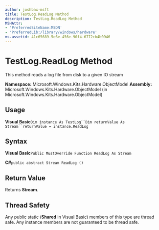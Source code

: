 ```yaml
---
author: joshbax-msft
title: TestLog.ReadLog Method
description: TestLog.ReadLog Method
MSHAttr:
- 'PreferredSiteName:MSDN'
- 'PreferredLib:/library/windows/hardware'
ms.assetid: 41c65689-5e6e-456e-90f4-6772cb4b0946
---
```


# TestLog.ReadLog Method


This method reads a log file from disk to a given IO stream

**Namespace:** Microsoft.Windows.Kits.Hardware.ObjectModel **Assembly:** Microsoft.Windows.Kits.Hardware.ObjectModel (in Microsoft.Windows.Kits.Hardware.ObjectModel)

## Usage


**Visual Basic**`Dim instance As TestLog``Dim returnValue As Stream``returnValue = instance.ReadLog`

## Syntax


**Visual Basic**`Public MustOverride Function ReadLog As Stream`

**C#**`public abstract Stream ReadLog ()`

## Return Value


Returns **Stream**.

## Thread Safety


Any public static (**Shared** in Visual Basic) members of this type are thread safe. Any instance members are not guaranteed to be thread safe.

 

 






